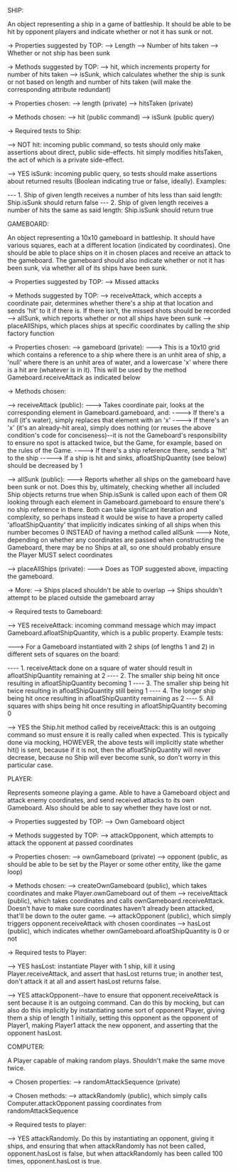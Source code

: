 SHIP:

An object representing a ship in a game of battleship. It should be able to be hit by opponent players and indicate whether or not it has sunk or not.

-> Properties suggested by TOP:
--> Length
--> Number of hits taken
--> Whether or not ship has been sunk

-> Methods suggested by TOP:
--> hit, which increments property for number of hits taken
--> isSunk, which calculates whether the ship is sunk or not based on length and number of hits taken (will make the corresponding attribute redundant)

-> Properties chosen:
--> length (private)
--> hitsTaken (private)

-> Methods chosen:
--> hit (public command)
--> isSunk (public query)


-> Required tests to Ship:

--> NOT hit: incoming public command, so tests should only make assertions about direct, public side-effects. hit simply modifies hitsTaken, the act of which is a private side-effect.

--> YES isSunk: incoming public query, so tests should make assertions about returned results (Boolean indicating true or false, ideally). Examples:

--- 1. Ship of given length receives a number of hits less than said length: Ship.isSunk should return false
--- 2. Ship of given length receives a number of hits the same as said length: Ship.isSunk should return true



GAMEBOARD:

An object representing a 10x10 gameboard in battleship. It should have various squares, each at a different location (indicated by coordinates). One should be able to place ships on it in chosen places and receive an attack to the gameboard. The gameboard should also indicate whether or not it has been sunk, via whether all of its ships have been sunk.

-> Properties suggested by TOP:
--> Missed attacks

-> Methods suggested by TOP:
--> receiveAttack, which accepts a coordinate pair, determines whether there's a ship at that location and sends 'hit' to it if there is. If there isn't, the missed shots should be recorded
--> allSunk, which reports whether or not all ships have been sunk
--> placeAllShips, which places ships at specific coordinates by calling the ship factory function

-> Properties chosen:
--> gameboard (private):
---> This is a 10x10 grid which contains a reference to a ship where there is an unhit area of ship, a 'null' where there is an unhit area of water, and a lowercase 'x' where there is a hit are (whatever is in it). This will be used by the method Gameboard.receiveAttack as indicated below

-> Methods chosen:

--> receiveAttack (public):
---> Takes coordinate pair, looks at the corresponding element in Gameboard.gameboard, and:
----> If there's a null (it's water), simply replaces that element with an 'x'
----> If there's an 'x' (it's an already-hit area), simply does nothing (or reuses the above condition's code for conciseness)--it is not the Gameboard's responsibility to ensure no spot is attacked twice, but the Game, for example, based on the rules of the Game.
----> If there's a ship reference there, sends a 'hit' to the ship
-----> If a ship is hit and sinks, afloatShipQuantity (see below) should be decreased by 1

--> allSunk (public):
---> Reports whether all ships on the gameboard have been sunk or not. Does this by, ultimately, checking whether all included Ship objects returns true when Ship.isSunk is called upon each of them OR looking through each element in Gameboard.gameboard to ensure there's no ship reference in there. Both can take significant iteration and complexity, so perhaps instead it would be wise to have a property called 'afloatShipQuantity' that implicitly indicates sinking of all ships when this number becomes 0 INSTEAD of having a method called allSunk
---> Note, depending on whether any coordinates are passed when constructing the Gameboard, there may be no Ships at all, so one should probably ensure the Player MUST select coordinates

--> placeAllShips (private):
---> Does as TOP suggested above, impacting the gameboard.

-> More:
--> Ships placed shouldn't be able to overlap
--> Ships shouldn't attempt to be placed outside the gameboard array


-> Required tests to Gameboard:

--> YES receiveAttack: incoming command message which may impact Gameboard.afloatShipQuantity, which is a public property. Example tests:

---> For a Gameboard instantiated with 2 ships (of lengths 1 and 2) in different sets of squares on the board:

---- 1. receiveAttack done on a square of water should result in afloatShipQuantity remaining at 2
---- 2. The smaller ship being hit once resulting in afloatShipQuantity becoming 1
---- 3. The smaller ship being hit twice resulting in afloatShipQuantity still being 1
---- 4. The longer ship being hit once resulting in afloatShipQuantity remaining as 2
---- 5. All squares with ships being hit once resulting in afloatShipQuantity becoming 0

--> YES the Ship.hit method called by receiveAttack: this is an outgoing command so must ensure it is really called when expected. This is typically done via mocking, HOWEVER, the above tests will implicitly state whether hit() is sent, because if it is not, then the afloatShipQuantity will never decrease, because no Ship will ever become sunk, so don't worry in this particular case.



PLAYER:

Represents someone playing a game. Able to have a Gameboard object and attack enemy coordinates, and send received attacks to its own Gameboard. Also should be able to say whether they have lost or not.

-> Properties suggested by TOP:
--> Own Gameboard object

-> Methods suggested by TOP:
--> attackOpponent, which attempts to attack the opponent at passed coordinates

-> Properties chosen:
--> ownGameboard (private)
--> opponent (public, as should be able to be set by the Player or some other entity, like the game loop)

-> Methods chosen:
--> createOwnGameboard (public), which takes coordinates and make Player.ownGameboard out of them
--> receiveAttack (public), which takes coordinates and calls ownGameboard.receiveAttack. Doesn't have to make sure coordinates haven't already been attacked, that'll be down to the outer game.
--> attackOpponent (public), which simply triggers opponent.receiveAttack with chosen coordinates
--> hasLost (public), which indicates whether ownGameboard.afloatShipQuantity is 0 or not


-> Required tests to Player:

--> YES hasLost: instantiate Player with 1 ship, kill it using Player.receiveAttack, and assert that hasLost returns true; in another test, don't attack it at all and assert hasLost returns false.

--> YES attackOpponent--have to ensure that opponent.receiveAttack is sent because it is an outgoing command. Can do this by mocking, but can also do this implicitly by instantiating some sort of opponent Player, giving them a ship of length 1 initially, setting this opponent as the opponent of Player1, making Player1 attack the new opponent, and asserting that the opponent hasLost.



COMPUTER:

A Player capable of making random plays. Shouldn't make the same move twice.

-> Chosen properties:
--> randomAttackSequence (private)

-> Chosen methods:
--> attackRandomly (public), which simply calls Computer.attackOpponent passing coordinates from randomAttackSequence


-> Required tests to player:

--> YES attackRandomly. Do this by instantiating an opponent, giving it ships, and ensuring that when attackRandomly has not been called, opponent.hasLost is false, but when attackRandomly has been called 100 times, opponent.hasLost is true.